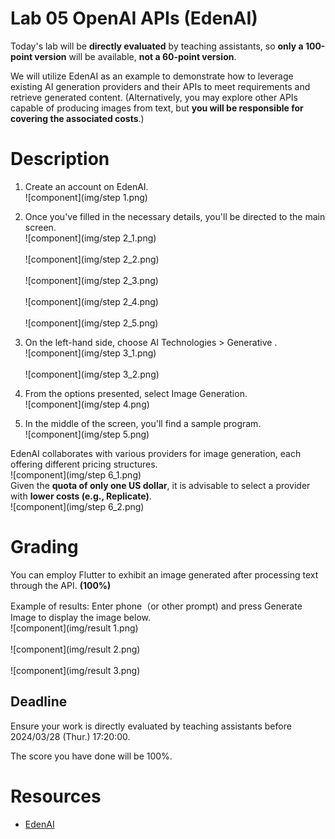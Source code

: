 # Lab 05 OpenAI APIs (EdenAI)

Today's lab will be **directly evaluated** by teaching assistants, so **only a 100-point version** will be available, **not a 60-point version**.

We will utilize EdenAI as an example to demonstrate how to leverage existing AI generation providers and their APIs to meet requirements and retrieve generated content. (Alternatively, you may explore other APIs capable of producing images from text, but **you will be responsible for covering the associated costs**.)

# Description


1. Create an account on EdenAI.
<br>![component](img/step 1.png)<br> 

2. Once you've filled in the necessary details, you'll be directed to the main screen.
<br>![component](img/step 2_1.png)<br> 
<br>![component](img/step 2_2.png)<br> 
<br>![component](img/step 2_3.png)<br> 
<br>![component](img/step 2_4.png)<br> 
<br>![component](img/step 2_5.png)<br> 

3. On the left-hand side, choose AI Technologies > Generative .
<br>![component](img/step 3_1.png)<br> 
<br>![component](img/step 3_2.png)<br> 

4. From the options presented, select Image Generation.
<br>![component](img/step 4.png)<br> 

5. In the middle of the screen, you'll find a sample program.
<br>![component](img/step 5.png)<br> 

EdenAI collaborates with various providers for image generation, each offering different pricing structures.
<br>![component](img/step 6_1.png)<br> 
Given the **quota of only one US dollar**, it is advisable to select a provider with **lower costs (e.g., Replicate)**.
<br>![component](img/step 6_2.png)<br> 

# Grading
You can employ Flutter to exhibit an image generated after processing text through the API. **(100%)**  

Example of results:
Enter phone（or other prompt) and press Generate Image to display the image below.
<br>![component](img/result 1.png)<br> 
<br>![component](img/result 2.png)<br> 
<br>![component](img/result 3.png)<br> 

## Deadline
Ensure your work is directly evaluated by teaching assistants before 2024/03/28 (Thur.) 17:20:00.

The score you have done will be 100%.

# Resources
- [EdenAI](https://www.edenai.co)

